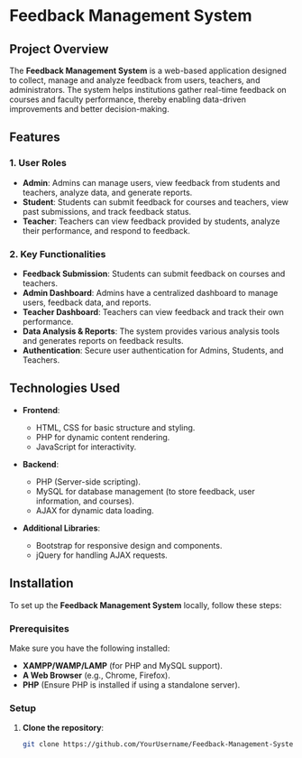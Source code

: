 # Feedback Management System

## Project Overview

The **Feedback Management System** is a web-based application designed to collect, manage and analyze feedback from users, teachers, and administrators. The system helps institutions gather real-time feedback on courses and faculty performance, thereby enabling data-driven improvements and better decision-making.

## Features

### 1. **User Roles**
   - **Admin**: Admins can manage users, view feedback from students and teachers, analyze data, and generate reports.
   - **Student**: Students can submit feedback for courses and teachers, view past submissions, and track feedback status.
   - **Teacher**: Teachers can view feedback provided by students, analyze their performance, and respond to feedback.

### 2. **Key Functionalities**
   - **Feedback Submission**: Students can submit feedback on courses and teachers.
   - **Admin Dashboard**: Admins have a centralized dashboard to manage users, feedback data, and reports.
   - **Teacher Dashboard**: Teachers can view feedback and track their own performance.
   - **Data Analysis & Reports**: The system provides various analysis tools and generates reports on feedback results.
   - **Authentication**: Secure user authentication for Admins, Students, and Teachers.

## Technologies Used

- **Frontend**:
  - HTML, CSS for basic structure and styling.
  - PHP for dynamic content rendering.
  - JavaScript for interactivity.

- **Backend**:
  - PHP (Server-side scripting).
  - MySQL for database management (to store feedback, user information, and courses).
  - AJAX for dynamic data loading.

- **Additional Libraries**:
  - Bootstrap for responsive design and components.
  - jQuery for handling AJAX requests.

## Installation

To set up the **Feedback Management System** locally, follow these steps:

### Prerequisites

Make sure you have the following installed:
- **XAMPP/WAMP/LAMP** (for PHP and MySQL support).
- **A Web Browser** (e.g., Chrome, Firefox).
- **PHP** (Ensure PHP is installed if using a standalone server).

### Setup

1. **Clone the repository**:

   ```bash
   git clone https://github.com/YourUsername/Feedback-Management-System.git
